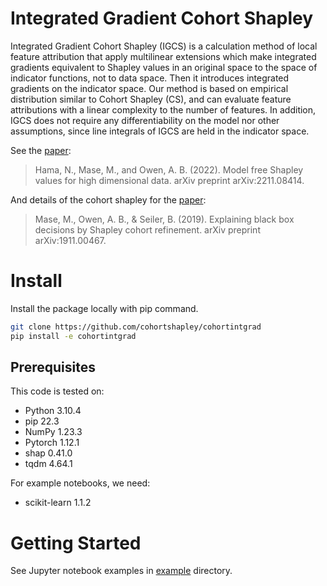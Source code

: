 # Integrated Gradient Cohort Shapley
Integrated Gradient Cohort Shapley (IGCS) is a calculation method of local feature attribution
that apply multilinear extensions which make integrated gradients equivalent to Shapley values in an original space to the space of
indicator functions, not to data space.
Then it introduces integrated gradients on the indicator space. Our method is based on empirical distribution
similar to Cohort Shapley (CS), and can evaluate feature attributions with a linear complexity
to the number of features. In addition, IGCS does not require any differentiability on the model nor other assumptions, since line integrals of IGCS
are held in the indicator space.



See the [paper](https://arxiv.org/abs/2211.08414):
> Hama, N., Mase, M., and Owen, A. B. (2022). Model free Shapley values for high dimensional data. arXiv preprint arXiv:2211.08414.

And details of the cohort shapley for the [paper](https://arxiv.org/abs/1911.00467):
> Mase, M., Owen, A. B., & Seiler, B. (2019). Explaining black box decisions by Shapley cohort refinement. arXiv preprint arXiv:1911.00467.


# Install
Install the package locally with pip command.
```bash
git clone https://github.com/cohortshapley/cohortintgrad
pip install -e cohortintgrad
```

## Prerequisites
This code is tested on:
- Python 3.10.4
- pip 22.3
- NumPy 1.23.3
- Pytorch 1.12.1
- shap 0.41.0
- tqdm 4.64.1

For example notebooks, we need:
- scikit-learn 1.1.2

# Getting Started
See Jupyter notebook examples in [example](example) directory.
